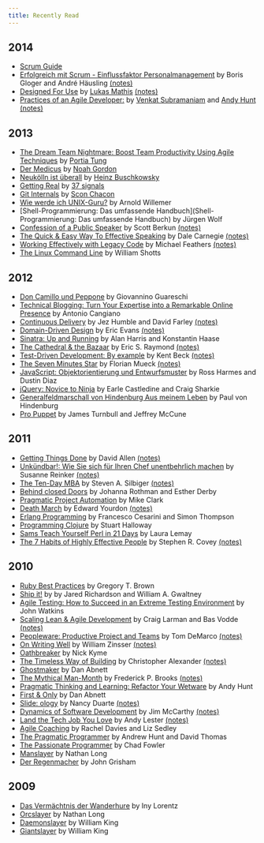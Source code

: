 ```yaml
---
title: Recently Read
---
```


## 2014

- [Scrum Guide](https://www.scrum.org/Scrum-Guide)
- [Erfolgreich mit Scrum - Einflussfaktor Personalmanagement](http://www.amazon.de/Erfolgreich-mit-Scrum-Einflussfaktor-Personalmanagement/dp/3446425152) by Boris Gloger and André Häusling [(notes)](books/erfolgreich-mit-scrum.html)
- [Designed For Use](http://pragprog.com/book/lmuse/designed-for-use) by [Lukas Mathis](http://ignorethecode.net/blog/) [(notes)](books/designed-for-use.html)
- [Practices of an Agile Developer:](http://pragprog.com/book/pad/practices-of-an-agile-developer) by [Venkat Subramaniam](http://www.agiledeveloper.com/) and [Andy Hunt](http://blog.toolshed.com/) [(notes)](books/practices-of-an-agile-developer.html)


## 2013

- [The Dream Team Nightmare: Boost Team Productivity Using Agile Techniques](www.amazon.com/The-Dream-Team-Nightmare-Productivity/dp/1937785718/ref=sr_1_1?ie=UTF8&qid=1387390156&sr=8-1&keywords=The-Dream-Team-Nightmare-Productivity) by [Portia Tung](http://www.selfishprogramming.org/)
- [Der Medicus](http://www.amazon.de/Physician-Cole-Book-Trilogy-ebook/dp/B00840CY8Y/ref=sr_1_3?s=books-intl-de&ie=UTF8&qid=1387390788&sr=1-3&) by [Noah Gordon](http://www.noahgordonbooks.com/)
- [Neukölln ist überall](www.amazon.de/Neukölln-ist-überall-Heinz-Buschkowsky/dp/3550080115/ref=sr_1_1?s=books&ie=UTF8&qid=1387390264&sr=1-1&keywords=neukölln+ist+überall) by [Heinz Buschkowsky](http://de.wikipedia.org/wiki/Heinz_Buschkowsky)
- [Getting Real](http://gettingreal.37signals.com/) by [37 signals](http://37signals.com/)
- [Git Internals](https://github.com/pluralsight/git-internals-pdf) by [Scon Chacon](https://github.com/schacon)
- [Wie werde ich UNIX-Guru?](http://openbook.galileocomputing.de/unix_guru/) by Arnold Willemer
- [Shell-Programmierung: Das umfassende Handbuch](Shell-Programmierung: Das umfassende Handbuch) by Jürgen Wolf
- [Confession of a Public Speaker](http://www.amazon.com/Confessions-Public-Speaker-English/dp/1449301959) by Scott
  Berkun [(notes)](/books/confessions-of-a-public-speaker.html)
- [The Quick & Easy Way To Effective Speaking](http://www.amazon.com/Quick-Easy-Way-Effective-Speaking/dp/0671724002)
  by Dale Carnegie [(notes)](/books/the-quick-and-easy-way-to-effective-speaking.html)
- [Working Effectively with Legacy Code](http://www.amazon.com/Working-Effectively-Legacy-Michael-Feathers/dp/0131177052)
  by Michael Feathers [(notes)](/books/working-effectively-with-legacy-code.html)
- [The Linux Command Line](http://gd.tuwien.ac.at/linuxcommand.org/tlcl.php) by William Shotts


## 2012

- [Don Camillo und Peppone](http://www.amazon.com/Don-Camillo-Peppone-Giovanni-Guareschi/dp/3701300712/ref=sr_1_2?ie=UTF8&qid=1357203721&sr=8-2&keywords=Don+Camillo+und+Peppone) by Giovannino Guareschi
- [Technical Blogging: Turn Your Expertise into a Remarkable Online Presence](http://pragprog.com/book/actb/technical-blogging) by Antonio Cangiano
- [Continuous Delivery](http://www.amazon.com/Continuous-Delivery-Deployment-Automation-Addison-Wesley/dp/0321601912)
  by Jez Humble and David Farley [(notes)](/books/continuous-delivery.html)
- [Domain-Driven Design](http://www.amazon.com/Domain-Driven-Design-Tackling-Complexity-Software/dp/0321125215)
  by Eric Evans [(notes)](/books/domain-driven-design.html)
- [Sinatra: Up and Running](http://shop.oreilly.com/product/0636920019664.do) by Alan Harris and Konstantin Haase
- [The Cathedral & the Bazaar](http://shop.oreilly.com/product/9780596001087.do) by Eric S. Raymond
  [(notes)](/books/the-cathedral-and-the-bazaar.html)
- [Test-Driven Development: By example](http://www.amazon.com/Test-Driven-Development-By-Example/dp/0321146530)
  by Kent Beck [(notes)](/books/test-driven-development.html)
- [The Seven Minutes Star](http://www.amazon.com/The-Seven-Minute-Star-speaker/dp/1450599753) by Florian Mueck
  [(notes)](/books/seven-minutes-star.html)
- [JavaScript: Objektorientierung und Entwurfsmuster](http://www.amazon.de/JavaScript-3a-Objektorientierung-Entwurfsmuster-JavaScript-entwickeln/dp/3772364888) by Ross Harmes and Dustin Diaz
- [jQuery: Novice to Ninja](http://www.amazon.com/jQuery-Novice-Ninja-Earle-Castledine/dp/0980576857) by
  Earle Castledine and Craig Sharkie
- [Generalfeldmarschall von Hindenburg Aus meinem Leben](http://www.amazon.de/Generalfeldmarschall-von-Hindenburg-meinem-Leben/dp/B003DQ50YE) by Paul von Hindenburg
- [Pro Puppet](http://www.amazon.com/Pro-Puppet-James-Turnbull/dp/1430230576/ref=sr_1_1?s=books&ie=UTF8&qid=1341081740&sr=1-1&keywords=Pro+Puppet) by James Turnbull and Jeffrey McCune


## 2011

- [Getting Things Done](http://www.amazon.com/Getting-Things-Done-Stress-Free-Productivity/dp/0142000280) by David Allen
  [(notes)](/books/getting-things-done.html)
- [Unkündbar!: Wie Sie sich für Ihren Chef unentbehrlich machen](http://www.amazon.de/Unk%C3%BCndbar-sich-Ihren-unentbehrlich-machen/dp/3548369901) by Susanne Reinker [(notes)](/books/unkuendbar.html)
- [The Ten-Day MBA](http://www.amazon.com/Ten-Day-MBA-Step-step-Mastering/dp/0688137881) by Steven A. Silbiger
  [(notes)](/books/ten-day-mba.html)
- [Behind closed Doors](http://pragprog.com/titles/rdbcd/behind*closed*doors) by Johanna Rothman and Esther Derby
- [Pragmatic Project Automation](http://pragprog.com/titles/auto/pragmatic*project*automation) by Mike Clark
- [Death March](http://www.amazon.com/Death*March*2nd*Edward*Yourdon/dp/013143635X/ref=sr_1_1?s=books&ie=UTF8&qid=1296984250&sr=1*1)
  by Edward Yourdon [(notes)](/books/death-march.html)
- [Erlang Programming](http://www.amazon.com/ERLANG*Programming*Francesco*Cesarini/dp/0596518188)
  by Francesco Cesarini and Simon Thompson
- [Programming Clojure](http://www.amazon.com/gp/product/1934356336/ref=pd_lpo_k2_dp_sr_1?pf_rd_p=1278548962&pf_rd_s=lpo*top*stripe*1&pf_rd_t=201&pf_rd_i=1449381871&pf_rd_m=ATVPDKIKX0DER&pf_rd_r=16CSTCK8G09VJ55HFWJM) by Stuart Halloway
- [Sams Teach Yourself Perl in 21 Days](http://www.amazon.com/Sams*Teach*Yourself*Perl*Days/dp/0672320355) by Laura Lemay
- [The 7 Habits of Highly Effective People](http://www.amazon.com/gp/product/0671708635/ref=oss_product)
  by Stephen R. Covey [(notes)](/books/seven-habits-of-highly-effective-people.html)


## 2010

- [Ruby Best Practices](http://www.amazon.com/Ruby*Best*Practices*Gregory*Brown/dp/0596523009) by Gregory T. Brown
- [Ship it!](http://pragprog.com/book/prj/ship-it) by by Jared Richardson and William A. Gwaltney
- [Agile Testing: How to Succeed in an Extreme Testing Environment](http://www.amazon.com/Agile*Testing*Succeed*Extreme*Environment/dp/0521726875) by John Watkins
- [Scaling Lean & Agile Development](http://www.amazon.com/Scaling*Lean*Agile*Development*Organizational/dp/0321480961) by Craig Larman and Bas Vodde
  [(notes)](/books/scaling-lean-agile-development.html)
- [Peopleware: Productive Project and Teams](http://www.amazon.de/gp/product/0932633439/ref=oss_product) by Tom DeMarco
  [(notes)](/books/peopleware.html)
- [On Writing Well](http://www.amazon.com/Writing-Well-30th-Anniversary-Nonfiction/dp/0060891548/ref=sr_1_1?s=books&ie=UTF8&qid=1359744126&sr=1-1&keywords=On+Writing+Well) by William Zinsser
  [(notes)](/books/on-writing-well.html)
- [Oathbreaker](http://www.blacklibrary.com/all-products/Oathbreaker.html) by Nick Kyme
- [The Timeless Way of Building](http://www.amazon.com/Timeless-Way-Building-Christopher-Alexander/dp/0195024028/ref=sr_1_1?s=books&ie=UTF8&qid=1359741933&sr=1-1&keywords=The+Timeless+Way+of+Building) by Christopher Alexander
  [(notes)](/books/the-timeless-way-of-building.html)
- [Ghostmaker](http://www.amazon.com/Ghostmaker*Gaunts*Ghosts*Dan*Abnett/dp/184416165X) by Dan Abnett
- [The Mythical Man-Month](http://www.amazon.com/Mythical-Man-Month-Software-Engineering-Anniversary/dp/0201835959/ref=sr_1_1?s=books&ie=UTF8&qid=1359741593&sr=1-1&keywords=The+Mythical+Man-Month) by Frederick P. Brooks
  [(notes)](/books/the-mythical-man-month.html)
- [Pragmatic Thinking and Learning: Refactor Your Wetware](http://pragprog.com/book/ahptl/pragmatic-thinking-and-learning) by Andy Hunt
- [First & Only](http://www.amazon.com/First-Warhammer-40000-Gaunts-Ghosts/dp/1841542687/ref=sr_1_1?ie=UTF8&qid=1359741478&sr=8-1&keywords=Gaunts+First+and+only) by Dan Abnett
- [Slide: ology](http://www.amazon.com/slide-ology-Science-Creating-Presentations/dp/0596522347/ref=sr_1_1?ie=UTF8&qid=1359741067&sr=8-1&keywords=Slide%3Aology%3A+The+Art+and+Science+of+Creating+Great+Presentations) by Nancy Duarte
  [(notes)](/books/slidelogy.html)
- [Dynamics of Software Development](http://www.amazon.com/Dynamics*Software*Development*Michele*McCarthy/dp/1556158238)
  by Jim McCarthy [(notes)](/books/dynamics-in-software-development.html)
- [Land the Tech Job You Love](http://pragprog.com/book/algh/land-the-tech-job-you-love) by Andy Lester
  [(notes)](/books/land-the-tech-job-you-love.html)
- [Agile Coaching](http://pragprog.com/book/sdcoach/agile-coaching) by Rachel Davies and Liz Sedley
- [The Pragmatic Programmer](http://pragprog.com/the-pragmatic-programmer) by Andrew Hunt and David Thomas
- [The Passionate Programmer](http://pragprog.com/book/cfcar2/the-passionate-programmer) by Chad Fowler
- [Manslayer](http://www.blacklibrary.com/all-products/Manslayer.html) by Nathan Long
- [Der Regenmacher](http://www.amazon.de/Regenmacher*John*Grisham/dp/3455024998/ref=sr_1_3?ie=UTF8&s=books&qid=1270125937&sr=8*3)
  by John Grisham


## 2009

- [Das Vermächtnis der Wanderhure](http://www.amazon.de/Das*Vermächtnis*Wanderhure*Iny*Lorentz/dp/3426662027)
  by Iny Lorentz
- [Orcslayer](http://www.blacklibrary.com/all-products/Orcslayer.html)
  by Nathan Long
- [Daemonslayer](http://www.blacklibrary.com/all-products/Daemonslayer-2003-Edition.html)
  by William King
- [Giantslayer](http://www.blacklibrary.com/all-products/Giantslayer.html)
  by William King
